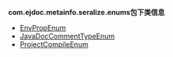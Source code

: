 
**com.ejdoc.metainfo.seralize.enums包下类信息**


- [EnvPropEnum](metaInfoSeralize/com/ejdoc/metainfo/seralize/enums/EnvPropEnum.md)  
- [JavaDocCommentTypeEnum](metaInfoSeralize/com/ejdoc/metainfo/seralize/enums/JavaDocCommentTypeEnum.md)  
- [ProjectCompileEnum](metaInfoSeralize/com/ejdoc/metainfo/seralize/enums/ProjectCompileEnum.md)  
